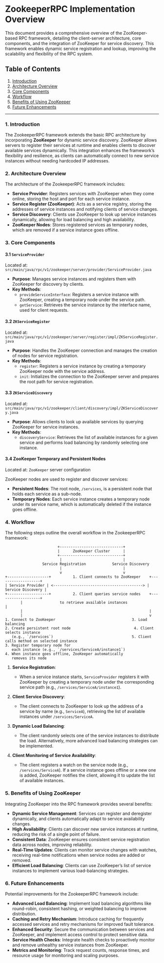 # ZookeeperRPC Implementation Overview

This document provides a comprehensive overview of the ZooKeeper-based RPC framework, detailing the client-server architecture, core components, and the integration of ZooKeeper for service discovery. This framework enables dynamic service registration and lookup, improving the scalability and flexibility of the RPC system.

## Table of Contents
1. [Introduction](#introduction)
2. [Architecture Overview](#architecture-overview)
3. [Core Components](#core-components)
4. [Workflow](#workflow)
5. [Benefits of Using ZooKeeper](#benefits-of-using-zookeeper)
6. [Future Enhancements](#future-enhancements)

---

### 1. Introduction

The ZookeeperRPC framework extends the basic RPC architecture by incorporating **ZooKeeper** for dynamic service discovery. ZooKeeper allows servers to register their services at runtime and enables clients to discover available services dynamically. This integration enhances the framework’s flexibility and resilience, as clients can automatically connect to new service instances without needing hardcoded IP addresses.

### 2. Architecture Overview

The architecture of the ZookeeperRPC framework includes:
- **Service Provider**: Registers services with ZooKeeper when they come online, storing the host and port for each service instance.
- **Service Register (ZooKeeper)**: Acts as a service registry, storing the addresses of service instances and notifying clients of service changes.
- **Service Discovery**: Clients use ZooKeeper to look up service instances dynamically, allowing for load balancing and high availability.
- **ZooKeeper Nodes**: Stores registered services as temporary nodes, which are removed if a service instance goes offline.

### 3. Core Components

#### 3.1 `ServiceProvider`
Located at: `src/main/java/rpc/v1/zookeeper/server/provider/ServiceProvider.java`

- **Purpose**: Manages service instances and registers them with ZooKeeper for discovery by clients.
- **Key Methods**:
    - `provideServiceInterface`: Registers a service instance with ZooKeeper, creating a temporary node under the service path.
    - `getService`: Retrieves the service instance by the interface name, used for client requests.

#### 3.2 `ZKServiceRegister`
Located at: `src/main/java/rpc/v1/zookeeper/server/register/impl/ZKServiceRegister.java`

- **Purpose**: Handles the ZooKeeper connection and manages the creation of nodes for service registration.
- **Key Methods**:
    - `register`: Registers a service instance by creating a temporary ZooKeeper node with the service address.
    - `init`: Initializes the connection to the ZooKeeper server and prepares the root path for service registration.

#### 3.3 `ZKServiceDiscovery`
Located at: `src/main/java/rpc/v1/zookeeper/client/discovery/impl/ZKServiceDiscovery.java`

- **Purpose**: Allows clients to look up available services by querying ZooKeeper for service instances.
- **Key Methods**:
    - `discoveryService`: Retrieves the list of available instances for a given service and performs load balancing by randomly selecting one instance.

#### 3.4 ZooKeeper Temporary and Persistent Nodes
Located at: `ZooKeeper` server configuration

ZooKeeper nodes are used to register and discover services:
- **Persistent Nodes**: The root node, `/services`, is a persistent node that holds each service as a sub-node.
- **Temporary Nodes**: Each service instance creates a temporary node under its service name, which is automatically deleted if the instance goes offline.

### 4. Workflow

The following steps outline the overall workflow in the ZookeeperRPC framework:

```
                        +-----------------------------+
                        |      ZooKeeper Cluster      |
                        +-----------------------------+
                         |                            |
                 Service Registration            Service Discovery
                         |                            |
                         v                            v
+-------------------+          1. Client connects to ZooKeeper    +-------------------+
| Service Provider | <-----------------------------------------> | Service Discovery |
+-------------------+          2. Client queries service nodes    +-------------------+
       |                 to retrieve available instances               |
       |                                                          |
       |                                                          v
1. Connect to ZooKeeper                                   3. Load balancing
2. Create persistent root node                             4. Client selects instance
   (e.g., `/services`)                                    5. Client calls method on selected instance
3. Register temporary node for
   each instance (e.g., `/services/ServiceA/instance1`)
4. When instance goes offline, ZooKeeper automatically
   removes its node
```
1. **Service Registration**:
    - When a service instance starts, `ServiceProvider` registers it with ZooKeeper by creating a temporary node under the corresponding service path (e.g., `/services/ServiceA/instance1`).

2. **Client Service Discovery**:
    - The client connects to ZooKeeper to look up the address of a service by name (e.g., `ServiceA`), retrieving the list of available instances under `/services/ServiceA`.

3. **Dynamic Load Balancing**:
    - The client randomly selects one of the service instances to distribute the load. Alternatively, more advanced load balancing strategies can be implemented.

4. **Client Monitoring of Service Availability**:
    - The client registers a watch on the service node (e.g., `/services/ServiceA`). If a service instance goes offline or a new one is added, ZooKeeper notifies the client, allowing it to update the list of available instances.

### 5. Benefits of Using ZooKeeper

Integrating ZooKeeper into the RPC framework provides several benefits:

- **Dynamic Service Management**: Services can register and deregister dynamically, and clients automatically adapt to service availability changes.
- **High Availability**: Clients can discover new service instances at runtime, reducing the risk of a single point of failure.
- **Consistent Data**: ZooKeeper ensures consistent service registration data across nodes, improving reliability.
- **Real-Time Updates**: Clients can monitor service changes with watches, receiving real-time notifications when service nodes are added or removed.
- **Efficient Load Balancing**: Clients can use ZooKeeper’s list of service instances to implement various load-balancing strategies.

### 6. Future Enhancements

Potential improvements for the ZookeeperRPC framework include:

- **Advanced Load Balancing**: Implement load balancing algorithms like round-robin, consistent hashing, or weighted balancing to improve distribution.
- **Caching and Retry Mechanism**: Introduce caching for frequently accessed services and retry mechanisms for improved fault tolerance.
- **Enhanced Security**: Secure the communication between services and ZooKeeper, and implement access control to protect sensitive data.
- **Service Health Checks**: Integrate health checks to proactively monitor and remove unhealthy service instances from ZooKeeper.
- **Metrics and Monitoring**: Track request counts, response times, and resource usage for monitoring and scaling purposes.